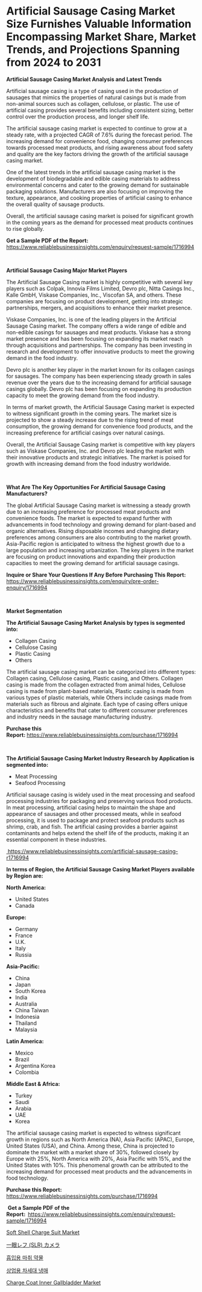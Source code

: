 <p><h1>Artificial Sausage Casing Market Size Furnishes Valuable Information Encompassing Market Share, Market Trends, and Projections Spanning from 2024 to 2031</h1></p><p><strong>Artificial Sausage Casing Market Analysis and Latest Trends</strong></p>
<p><p>Artificial sausage casing is a type of casing used in the production of sausages that mimics the properties of natural casings but is made from non-animal sources such as collagen, cellulose, or plastic. The use of artificial casing provides several benefits including consistent sizing, better control over the production process, and longer shelf life.</p><p>The artificial sausage casing market is expected to continue to grow at a steady rate, with a projected CAGR of 7.6% during the forecast period. The increasing demand for convenience food, changing consumer preferences towards processed meat products, and rising awareness about food safety and quality are the key factors driving the growth of the artificial sausage casing market.</p><p>One of the latest trends in the artificial sausage casing market is the development of biodegradable and edible casing materials to address environmental concerns and cater to the growing demand for sustainable packaging solutions. Manufacturers are also focusing on improving the texture, appearance, and cooking properties of artificial casing to enhance the overall quality of sausage products.</p><p>Overall, the artificial sausage casing market is poised for significant growth in the coming years as the demand for processed meat products continues to rise globally.</p></p>
<p><strong>Get a Sample PDF of the Report:&nbsp;</strong> <a href="https://www.reliablebusinessinsights.com/enquiry/request-sample/1716994">https://www.reliablebusinessinsights.com/enquiry/request-sample/1716994</a></p>
<p>&nbsp;</p>
<p><strong>Artificial Sausage Casing Major Market Players</strong></p>
<p><p>The Artificial Sausage Casing market is highly competitive with several key players such as Colpak, Innovia Films Limited, Devro plc, Nitta Casings Inc., Kalle GmbH, Viskase Companies, Inc., Viscofan SA, and others. These companies are focusing on product development, getting into strategic partnerships, mergers, and acquisitions to enhance their market presence.</p><p>Viskase Companies, Inc. is one of the leading players in the Artificial Sausage Casing market. The company offers a wide range of edible and non-edible casings for sausages and meat products. Viskase has a strong market presence and has been focusing on expanding its market reach through acquisitions and partnerships. The company has been investing in research and development to offer innovative products to meet the growing demand in the food industry.</p><p>Devro plc is another key player in the market known for its collagen casings for sausages. The company has been experiencing steady growth in sales revenue over the years due to the increasing demand for artificial sausage casings globally. Devro plc has been focusing on expanding its production capacity to meet the growing demand from the food industry.</p><p>In terms of market growth, the Artificial Sausage Casing market is expected to witness significant growth in the coming years. The market size is projected to show a steady increase due to the rising trend of meat consumption, the growing demand for convenience food products, and the increasing preference for artificial casings over natural casings.</p><p>Overall, the Artificial Sausage Casing market is competitive with key players such as Viskase Companies, Inc. and Devro plc leading the market with their innovative products and strategic initiatives. The market is poised for growth with increasing demand from the food industry worldwide.</p></p>
<p>&nbsp;</p>
<p><strong>What Are The Key Opportunities For Artificial Sausage Casing Manufacturers?</strong></p>
<p><p>The global Artificial Sausage Casing market is witnessing a steady growth due to an increasing preference for processed meat products and convenience foods. The market is expected to expand further with advancements in food technology and growing demand for plant-based and organic alternatives. Rising disposable incomes and changing dietary preferences among consumers are also contributing to the market growth. Asia-Pacific region is anticipated to witness the highest growth due to a large population and increasing urbanization. The key players in the market are focusing on product innovations and expanding their production capacities to meet the growing demand for artificial sausage casings.</p></p>
<p><strong>Inquire or Share Your Questions If Any Before Purchasing This Report:</strong> <a href="https://www.reliablebusinessinsights.com/enquiry/pre-order-enquiry/1716994">https://www.reliablebusinessinsights.com/enquiry/pre-order-enquiry/1716994</a></p>
<p>&nbsp;</p>
<p><strong>Market Segmentation</strong></p>
<p><strong>The Artificial Sausage Casing Market Analysis by types is segmented into:</strong></p>
<p><ul><li>Collagen Casing</li><li>Cellulose Casing</li><li>Plastic Casing</li><li>Others</li></ul></p>
<p><p>The artificial sausage casing market can be categorized into different types: Collagen casing, Cellulose casing, Plastic casing, and Others. Collagen casing is made from the collagen extracted from animal hides, Cellulose casing is made from plant-based materials, Plastic casing is made from various types of plastic materials, while Others include casings made from materials such as fibrous and alginate. Each type of casing offers unique characteristics and benefits that cater to different consumer preferences and industry needs in the sausage manufacturing industry.</p></p>
<p><strong>Purchase this Report:&nbsp;</strong><a href="https://www.reliablebusinessinsights.com/purchase/1716994">https://www.reliablebusinessinsights.com/purchase/1716994</a></p>
<p>&nbsp;</p>
<p><strong>The Artificial Sausage Casing Market Industry Research by Application is segmented into:</strong></p>
<p><ul><li>Meat Processing</li><li>Seafood Processing</li></ul></p>
<p><p>Artificial sausage casing is widely used in the meat processing and seafood processing industries for packaging and preserving various food products. In meat processing, artificial casing helps to maintain the shape and appearance of sausages and other processed meats, while in seafood processing, it is used to package and protect seafood products such as shrimp, crab, and fish. The artificial casing provides a barrier against contaminants and helps extend the shelf life of the products, making it an essential component in these industries.</p></p>
<p><a href="https://www.reliablebusinessinsights.com/artificial-sausage-casing-r1716994">&nbsp;https://www.reliablebusinessinsights.com/artificial-sausage-casing-r1716994</a></p>
<p><strong>In terms of Region, the Artificial Sausage Casing Market Players available by Region are:</strong></p>
<p>
    <p> <strong> North America: </strong>
        <ul>
            <li>United States</li>
            <li>Canada</li>
        </ul>
        </p> 
    <p> <strong> Europe: </strong>
        <ul>
            <li>Germany</li>
            <li>France</li>
            <li>U.K.</li>
            <li>Italy</li>
            <li>Russia</li>
        </ul>
        </p> 
    <p> <strong> Asia-Pacific: </strong>
        <ul>
            <li>China</li>
            <li>Japan</li>
            <li>South Korea</li>
            <li>India</li>
            <li>Australia</li>
            <li>China Taiwan</li>
            <li>Indonesia</li>
            <li>Thailand</li>
            <li>Malaysia</li>
        </ul>
        </p> 
    <p> <strong> Latin America: </strong>
        <ul>
            <li>Mexico</li>
            <li>Brazil</li>
            <li>Argentina Korea</li>
            <li>Colombia</li>
        </ul>
        </p> 
    <p> <strong> Middle East & Africa: </strong>
        <ul>
            <li>Turkey</li>
            <li>Saudi</li>
            <li>Arabia</li>
            <li>UAE</li>
            <li>Korea</li>
        </ul>
    </p>
    </p>
<p><p>The artificial sausage casing market is expected to witness significant growth in regions such as North America (NA), Asia Pacific (APAC), Europe, United States (USA), and China. Among these, China is projected to dominate the market with a market share of 30%, followed closely by Europe with 25%, North America with 20%, Asia Pacific with 15%, and the United States with 10%. This phenomenal growth can be attributed to the increasing demand for processed meat products and the advancements in food technology.</p></p>
<p><strong>Purchase this Report: </strong><a href="https://www.reliablebusinessinsights.com/purchase/1716994">https://www.reliablebusinessinsights.com/purchase/1716994</a></p>
<p>&nbsp;<strong>Get a Sample PDF of the Report:&nbsp;&nbsp;</strong><a href="https://www.reliablebusinessinsights.com/enquiry/request-sample/1716994">https://www.reliablebusinessinsights.com/enquiry/request-sample/1716994</a></p>
<p><strong></strong></p>
<p><p><a href="https://github.com/IzaiahBartell/Market-Research-Report-List-1/blob/main/soft-shell-charge-suit-market.md">Soft Shell Charge Suit Market</a></p><p><a href="https://github.com/zoetazuur/Market-Research-Report-List-1/blob/main/5728553107463.md">一眼レフ (SLR) カメラ</a></p><p><a href="https://github.com/nicolaseller56452023/Market-Research-Report-List-1/blob/main/1830279101679.md">흡입용 마취 약물</a></p><p><a href="https://github.com/Evans21Bill/Market-Research-Report-List-1/blob/main/5866962101676.md">상업용 차세대 냉매</a></p><p><a href="https://github.com/Valeridd446677/Market-Research-Report-List-1/blob/main/charge-coat-inner-gallbladder-market.md">Charge Coat Inner Gallbladder Market</a></p></p>